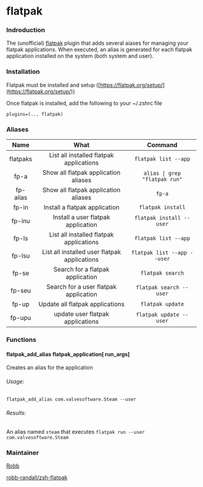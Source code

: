 # flatpak

### Indroduction
The (unofficial) [flatpak](https://flatpak.org) plugin that adds several aiases for managing your flatpak applications.  When executed, an alias is generated for each flatpak application installed on the system (both system and user).

### Installation
Flatpak must be installed and setup ([https://flatpak.org/setup/](https://flatpak.org/setup/))

Once flatpak is installed, add the following to your ~/.zshrc file

```plugins=(... flatpak)```

### Aliases
|Name|What|Command|
|:--:|:--:|:-----:|
|flatpaks|List all installed flatpak applications|```flatpak list --app```|
|fp-a|Show all flatpak application aliases|```alias \| grep "flatpak run"```|
|fp-alias|Show all flatpak application aliases|```fp-a```|
|fp-in|Install a flatpak application|```flatpak install```|
|fp-inu|Install a user flatpak application|```flatpak install --user```|
|fp-ls|List all installed flatpak applications|```flatpak list --app```|
|fp-lsu|List all installed user flatpak applications|```flatpak list --app --user```|
|fp-se|Search for a flatpak application|```flatpak search```|
|fp-seu|Search for a user flatpak application|```flatpak search --user```|
|fp-up|Update all flatpak applications|```flatpak update```|
|fp-upu|update user flatpak applications|```flatpak update --user```|


### Functions

#### flatpak_add_alias flatpak_application[ run_args]
Creates an alias for the application

###### Usage:
```flatpak_add_alias com.valvesoftware.Steam --user```

###### Results:
An alias named `steam` that executes ```flatpak run --user com.valvesoftware.Steam```

### Maintainer
[Robb](https://github.com/robb-randall)

[robb-randall/zsh-flatpak](https://github.com/robb-randall/zsh-flatpak)
